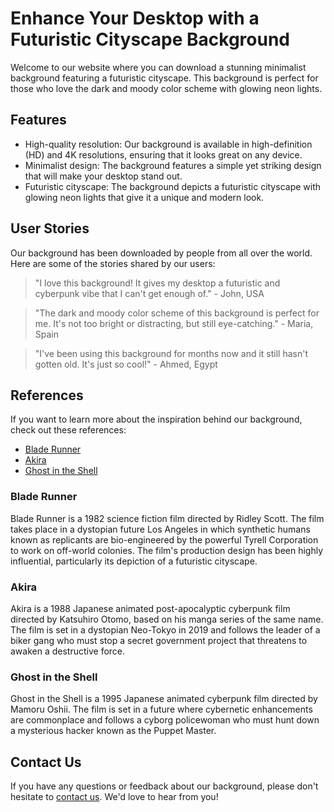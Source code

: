 <!--font:Exo 2-->

# Enhance Your Desktop with a Futuristic Cityscape Background

Welcome to our website where you can download a stunning minimalist background featuring a futuristic cityscape. This background is perfect for those who love the dark and moody color scheme with glowing neon lights.

## Features

- High-quality resolution: Our background is available in high-definition (HD) and 4K resolutions, ensuring that it looks great on any device.
- Minimalist design: The background features a simple yet striking design that will make your desktop stand out.
- Futuristic cityscape: The background depicts a futuristic cityscape with glowing neon lights that give it a unique and modern look.

## User Stories

Our background has been downloaded by people from all over the world. Here are some of the stories shared by our users:

> "I love this background! It gives my desktop a futuristic and cyberpunk vibe that I can't get enough of." - John, USA

> "The dark and moody color scheme of this background is perfect for me. It's not too bright or distracting, but still eye-catching." - Maria, Spain

> "I've been using this background for months now and it still hasn't gotten old. It's just so cool!" - Ahmed, Egypt

## References

If you want to learn more about the inspiration behind our background, check out these references:

- [Blade Runner](#blade-runner)
- [Akira](#akira)
- [Ghost in the Shell](#ghost-in-the-shell)

### Blade Runner

Blade Runner is a 1982 science fiction film directed by Ridley Scott. The film takes place in a dystopian future Los Angeles in which synthetic humans known as replicants are bio-engineered by the powerful Tyrell Corporation to work on off-world colonies. The film's production design has been highly influential, particularly its depiction of a futuristic cityscape.

### Akira

Akira is a 1988 Japanese animated post-apocalyptic cyberpunk film directed by Katsuhiro Otomo, based on his manga series of the same name. The film is set in a dystopian Neo-Tokyo in 2019 and follows the leader of a biker gang who must stop a secret government project that threatens to awaken a destructive force.

### Ghost in the Shell

Ghost in the Shell is a 1995 Japanese animated cyberpunk film directed by Mamoru Oshii. The film is set in a future where cybernetic enhancements are commonplace and follows a cyborg policewoman who must hunt down a mysterious hacker known as the Puppet Master.

## Contact Us

If you have any questions or feedback about our background, please don't hesitate to [contact us](#contact-us). We'd love to hear from you!

<!--

Write me content for website with wallpaper which alt text is:

"A minimalist graphic of a futuristic cityscape, with glowing neon lights and a dark and moody color scheme."

The name/title of the page should not be 1:1 copy of the alt text but rather a real content of the website which is using this wallpaper.

- Use markdown format 
- Start with heading
- Heading should be short and concise
- The content should look like a real website 
- The website should not be about the wallpaper, wallpaper is just a related background
- Heading should be contain work "wallpaper" or "background"
- Include real sections like references, contact, user stories, etc. use things relevant to the page purpose.
- Feel free to use structure like headings, bullets, numbering, blockquotes, paragraphs, horizontal lines, etc.
- You can use formatting like bold or _italic_
- You can include UTF-8 emojis
- Links should be only #hash anchors (and you can refer to the document itself)
- Do not include images


---


# Futuristic Cityscape Wallpaper for Your Desktop Background

Welcome to our website where you can download a stunning minimalist wallpaper featuring a futuristic cityscape. This wallpaper is perfect for those who love the dark and moody color scheme with glowing neon lights.

## Features

- High-quality resolution: Our wallpaper is available in high-definition (HD) and 4K resolutions, ensuring that it looks great on any device.
- Minimalist design: The wallpaper features a simple yet striking design that will make your desktop stand out.
- Futuristic cityscape: The wallpaper depicts a futuristic cityscape with glowing neon lights that give it a unique and modern look.

## User Stories

Our wallpaper has been downloaded by people from all over the world. Here are some of the stories shared by our users:

> "I love this wallpaper! It gives my desktop a futuristic and cyberpunk vibe that I can't get enough of." - John, USA

> "The dark and moody color scheme of this wallpaper is perfect for me. It's not too bright or distracting, but still eye-catching." - Maria, Spain

> "I've been using this wallpaper for months now and it still hasn't gotten old. It's just so cool!" - Ahmed, Egypt

## References

If you want to learn more about the inspiration behind our wallpaper, check out these references:

- [Blade Runner](#blade-runner)
- [Akira](#akira)
- [Ghost in the Shell](#ghost-in-the-shell)

### Blade Runner

Blade Runner is a 1982 science fiction film directed by Ridley Scott. The film takes place in a dystopian future Los Angeles in which synthetic humans known as replicants are bio-engineered by the powerful Tyrell Corporation to work on off-world colonies. The film's production design has been highly influential, particularly its depiction of a futuristic cityscape.

### Akira

Akira is a 1988 Japanese animated post-apocalyptic cyberpunk film directed by Katsuhiro Otomo, based on his manga series of the same name. The film is set in a dystopian Neo-Tokyo in 2019 and follows the leader of a biker gang who must stop a secret government project that threatens to awaken a destructive force.

### Ghost in the Shell

Ghost in the Shell is a 1995 Japanese animated cyberpunk film directed by Mamoru Oshii. The film is set in a future where cybernetic enhancements are commonplace and follows a cyborg policewoman who must hunt down a mysterious hacker known as the Puppet Master.

## Contact Us

If you have any questions or feedback about our wallpaper, please don't hesitate to [contact us](#contact-us). We'd love to hear from you!


---


Heading should not include word "wallpaper". The website should not be about the wallpaper itself, wallpaper is just a related background, rewrite whole content.


---


# Enhance Your Desktop with a Futuristic Cityscape Background

Welcome to our website where you can download a stunning minimalist background featuring a futuristic cityscape. This background is perfect for those who love the dark and moody color scheme with glowing neon lights.

## Features

- High-quality resolution: Our background is available in high-definition (HD) and 4K resolutions, ensuring that it looks great on any device.
- Minimalist design: The background features a simple yet striking design that will make your desktop stand out.
- Futuristic cityscape: The background depicts a futuristic cityscape with glowing neon lights that give it a unique and modern look.

## User Stories

Our background has been downloaded by people from all over the world. Here are some of the stories shared by our users:

> "I love this background! It gives my desktop a futuristic and cyberpunk vibe that I can't get enough of." - John, USA

> "The dark and moody color scheme of this background is perfect for me. It's not too bright or distracting, but still eye-catching." - Maria, Spain

> "I've been using this background for months now and it still hasn't gotten old. It's just so cool!" - Ahmed, Egypt

## References

If you want to learn more about the inspiration behind our background, check out these references:

- [Blade Runner](#blade-runner)
- [Akira](#akira)
- [Ghost in the Shell](#ghost-in-the-shell)

### Blade Runner

Blade Runner is a 1982 science fiction film directed by Ridley Scott. The film takes place in a dystopian future Los Angeles in which synthetic humans known as replicants are bio-engineered by the powerful Tyrell Corporation to work on off-world colonies. The film's production design has been highly influential, particularly its depiction of a futuristic cityscape.

### Akira

Akira is a 1988 Japanese animated post-apocalyptic cyberpunk film directed by Katsuhiro Otomo, based on his manga series of the same name. The film is set in a dystopian Neo-Tokyo in 2019 and follows the leader of a biker gang who must stop a secret government project that threatens to awaken a destructive force.

### Ghost in the Shell

Ghost in the Shell is a 1995 Japanese animated cyberpunk film directed by Mamoru Oshii. The film is set in a future where cybernetic enhancements are commonplace and follows a cyborg policewoman who must hunt down a mysterious hacker known as the Puppet Master.

## Contact Us

If you have any questions or feedback about our background, please don't hesitate to [contact us](#contact-us). We'd love to hear from you!

-->
